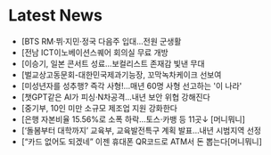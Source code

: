 # Latest News
-  [BTS RM·뷔·지민·정국 다음주 입대…전원 군생활
-  [전남 ICT이노베이션스퀘어 회의실 무료 개방
-  [이승기, 일본 콘서트 성료…보컬리스트 존재감 빛낸 무대
-  [벌교상고동문회-대한민국제과기능장, 꼬막녹차케이크 선보여
-  [미성년자를 성추행? 즉각 사형!...매년 60명 사형 선고하는 '이 나라'
-  [챗GPT같은 AI가 피싱·N차공격…내년 보안 위협 강해진다
-  [중기부, 10인 미만 소규모 제조업 지원 강화한다
-  [은행 자본비율 15.56%로 소폭 하락…토스·카뱅 등 11곳↓ [머니뭐니]
-  [‘돌봄부터 대학까지’ 교육부, 교육발전특구 계획 발표…내년 시범지역 선정
-  [“카드 없어도 되겠네” 이젠 휴대폰 QR코드로 ATM서 돈 뽑는다[머니뭐니]
